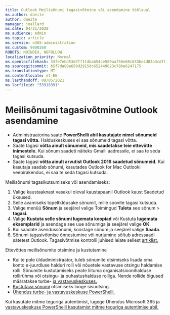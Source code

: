 ```yaml
---
title: Outlook Meilisõnumi tagasivõtmine või asendamine töölaual
ms.author: daeite
author: daeite
manager: joallard
ms.date: 04/21/2020
ms.audience: Admin
ms.topic: article
ms.service: o365-administration
ms.custom: 9000260
ROBOTS: NOINDEX, NOFOLLOW
localization_priority: Normal
ms.openlocfilehash: 33fe7ebd53d7ff11dbab54ce589aaf58e68c633be4d83a3cdfb00edc7752430e
ms.sourcegitcommit: b5f7da89a650d2915dc652449623c78be6247175
ms.translationtype: MT
ms.contentlocale: et-EE
ms.lasthandoff: 08/05/2021
ms.locfileid: "53918391"
---
```

# <a name="recall-or-replace-an-outlook-email-message"></a>Meilisõnumi tagasivõtmine Outlook asendamine

- Administraatorina saate **PowerShelli abil kasutajate nimel sõnumeid tagasi võtta.** Halduskeskuses ei saa sõnumeid tagasi võtta.
- Saate tagasi **võtta ainult sõnumeid, mis saadetakse teie ettevõtte inimestele.** Kui sõnum saadeti näiteks Gmaili aadressile, ei saa te seda tagasi kutsuda.
- Saate tagasi **võtta ainult arvutist Outlook 2016 saadetud sõnumeid.** Kui kasutaja saadab sõnumi, kasutades Outlook for Mac Outlooki veebirakendus, ei saa te seda tagasi kutsuda.

Meilisõnumi tagasikutsumiseks või asendamiseks:

1. Valige kaustaaknast vasakul oleval kaustapaanil Outlook kaust Saadetud üksused.
1. Selle avamiseks topeltklõpsake sõnumit, mille soovite tagasi kutsuda.
1. Valige menüü **Sõnum** ja seejärel valige Toimingud **Tuleta** see sõnum  >  **tagasi.**
1. Valige **Kustuta selle sõnumi lugemata koopiad** või Kustuta **lugemata eksemplarid** ja asendage see uue sõnumiga ja seejärel valige **OK**.
1. Kui saadate asendussõnumi, koostage sõnum ja seejärel valige **Saada**.
1. Sõnumi tagasivõtmise õnnestumine või nurjumine sõltub adressaadi sätetest Outlook. Tagasivõtmise kontrolli juhised leiate sellest [artiklist.](https://support.office.com/article/35027f88-d655-4554-b4f8-6c0729a723a0)

Ettevõttes meilisõnumite otsimine ja kustutamine

- Kui te pole üldadministraator, tuleb sõnumite otsimiseks lisada oma konto e-juurdluse halduri rolli või nõuetele vastavuse otsingu haldamise rolli. Sõnumite kustutamiseks peate liituma organisatsioonihalduse rollirühma või otsingu- ja puhastushalduse rolliga. Nende rollide õigused määratakse turbe- [ja vastavuskeskuses.](https://go.microsoft.com/fwlink/?linkid=2083731)
- [Kustutava sõnumi](https://docs.microsoft.com/microsoft-365/compliance/content-search) otsimiseks looge sisuotsing.
- [Ühendus turbe- ja vastavuskeskuse PowerShelli.](https://docs.microsoft.com/powershell/exchange/office-365-scc/connect-to-scc-powershell/connect-to-scc-powershell?view=exchange-ps)

Kui kasutate mitme teguriga autentimist, lugege Ühendus Microsoft 365 ja [vastavuskeskuse PowerShelli kasutamist mitme teguriga autentimise abil.](https://docs.microsoft.com/powershell/exchange/office-365-scc/connect-to-scc-powershell/mfa-connect-to-scc-powershell?view=exchange-ps)